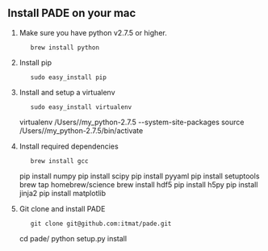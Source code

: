 ## Install PADE on your mac

1. Make sure you have python v2.7.5 or higher.
    
          brew install python

2. Install pip

          sudo easy_install pip

3. Install and setup a virtualenv 

          sudo easy_install virtualenv
	  virtualenv /Users/<username>/my_python-2.7.5 --system-site-packages
	  source /Users/<username>/my_python-2.7.5/bin/activate

4. Install required dependencies

          brew install gcc
	  pip install numpy 
	  pip install scipy
	  pip install pyyaml
	  pip install setuptools
	  brew tap homebrew/science
	  brew install hdf5
	  pip install h5py
	  pip install jinja2
	  pip install matplotlib

5. Git clone and install PADE

          git clone git@github.com:itmat/pade.git
	  cd pade/
	  python setup.py install
